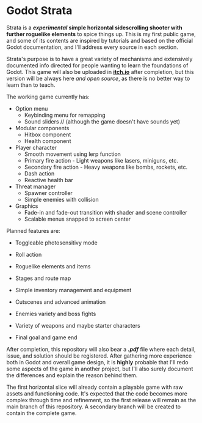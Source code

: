 # Godot Strata

Strata is a __*experimental* simple horizontal sidescrolling shooter with further roguelike elements__ to spice things up. This is my first public game, and some of its contents are inspired by tutorials and based on the official Godot documentation, and I'll address every source in each section.

Strata's purpose is to have a great variety of mechanisms and extensively documented info directed for people wanting to learn the foundations of Godot. This game will also be uploaded in __[itch.io](http://itch.io)__ after completion, but this version will be always here *and open source*, as there is no better way to learn than to teach.

The working game currently has:

* Option menu
  * Keybinding menu for remapping
  * Sound sliders // (although the game doesn't have sounds yet)
* Modular components
  * Hitbox component
  * Health component
* Player character
  * Smooth movement using lerp function
  * Primary fire action - Light weapons like lasers, miniguns, etc.
  * Secondary fire action - Heavy weapons like bombs, rockets, etc.
  * Dash action
  * Reactive health bar
* Threat manager
  * Spawner controller
  * Simple enemies with collision
* Graphics
  * Fade-in and fade-out transition with shader and scene controller
  * Scalable menus snapped to screen center

Planned features are:

* Toggleable photosensitivy mode
* Roll action

* Roguelike elements and items
* Stages and route map
* Simple inventory management and equipment
* Cutscenes and advanced animation
* Enemies variety and boss fights
* Variety of weapons and maybe starter characters
* Final goal and game end

After completion, this repository will also bear a *__.pdf__* file where each detail, issue, and solution should be registered. After gathering more experience both in Godot and overall game design, it is __highly__ probable that I'll redo some aspects of the game in another project, but I'll also surely document the differences and explain the reason behind them.

The first horizontal slice will already contain a playable game with raw assets and functioning code. It's expected that the code becomes more complex through time and refinement, so the first release will remain as the main branch of this repository. A secondary branch will be created to contain the complete game.
